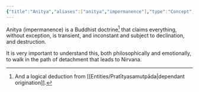 ```yaml
---
{"title":"Anitya","aliases":["anitya","impermanence"],"type":"Concept","tags":["concept","concept/buddhism","concept/theology","concept/philosophy"],"dg-publish":true,"dg-note-icon":1,"updated":"2023-03-09T01:09:49+06:00","created":"2023-02-27T11:59:45+06:00","permalink":"/entities/anitya/","dgPassFrontmatter":true,"noteIcon":1}
---
```


Anitya (impermanence) is a Buddhist doctrine[^1] that claims everything, without exception, is transient, and inconstant and subject to declination, and destruction.

It is very important to understand this, both philosophically and emotionally, to walk in the path of detachment that leads to Nirvana.


[^1]: And a logical deduction from [[Entities/Pratītyasamutpāda\|dependant origination]].